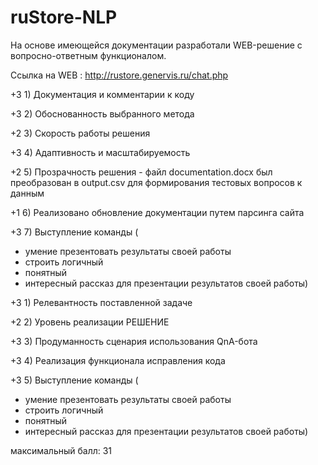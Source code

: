 # ruStore-NLP
На основе имеющейся документации разработали WEB-решение с вопросно-ответным функционалом. 

Ссылка на WEB : http://rustore.genervis.ru/chat.php

+3 1) Документация и комментарии к коду 

+3 2) Обоснованность выбранного метода 

+2 3) Скорость работы решения

+3 4) Адаптивность и масштабируемость

+2 5) Прозрачность решения - файл documentation.docx был преобразован в output.csv для формирования тестовых вопросов к данным

+1 6) Реализовано обновление документации путем парсинга сайта

+3 7) Выступление команды (
   + умение презентовать результаты своей работы
   + строить логичный
   + понятный 
   + интересный рассказ для презентации результатов своей работы)

+3 1) Релевантность поставленной задаче 

+2 2) Уровень реализации РЕШЕНИЕ

+3 3) Продуманность сценария использования QnA-бота

+3 4) Реализация функционала исправления кода

+3 5) Выступление команды (
   + умение презентовать результаты своей работы
   + строить логичный
   + понятный 
   + интересный рассказ для презентации результатов своей работы)

максимальный балл: 31


